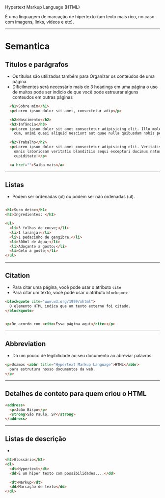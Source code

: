 Hypertext Markup Language (HTML)

É uma linguagem de marcação de hipertexto
(um texto mais rico, no caso com imagens, links, videos e etc).

--------------

# Semantica

## Titulos e parágrafos

- Os títulos são utilizados também para Organizar
os conteúdos de uma página.
- Dificilmentes será necessário mais de 3 headings em uma página
o uso de muitos pode ser indicio de que você pode estruurar
alguns conteudos em outras páginas

```html
  <h1>Sobre mim</h1>
  <p>Lorem ipsum dolor sit amet, consectetur adip</p>

  <h2>Nascimento</h2>
  <h3>Infância</h3>
  <p>Lorem ipsum dolor sit amet consectetur adipisicing elit. Illo molestiae impedit similique harum in temporibus earum
    cum, animi quasi aliquid nesciunt aut quae nulla quibusdam nobis perspiciatis et veritatis vel!</p>

  <h2>Trabalho</h2>
  <p>Lorem ipsum dolor sit amet consectetur adipisicing elit. Veritatis, necessitatibus? Eveniet et quia aliquid quo,
    omnis laboriosam veritatis blanditiis sequi excepturi ducimus natus. Aliquam, fuga dolorum? Perferendis iste maxime
    cupiditate!</p>

  <a href="">Saiba mais</a>
```

-------------

## Listas

- Podem ser ordenadas (ol) ou podem ser não ordenadas (ul).

```html

<h1>Suco detox</h1>
<h2>Ingredientes: </h2>

<ul>
  <li>3 folhas de couve;</li>
  <li>1 laranja;</li>
  <li>1 pedacinho de gengibre;</li>
  <li>300ml de água;</li>
  <li>Adoçante a gosto;</li>
  <li>Gelo a gosto;</li>
</ul>

```

-------------

## Citation

- Para citar uma página, você pode usar o atributo `cite`
- Para citar um texto, você pode usar o atributo `blockquote`

```html
<blockquote cite="www.w3.org/1999/xhtml">
  O elemento HTML indica que um texto externo foi citado.
</blockquote>


<p>De acordo com <cite>Essa página aqui</cite></p>
```

----------

## Abbreviation

- Dá um pouco de legibilidade ao seu documento ao abreviar palavras.

```html
<p>Usamos <abbr title="Hypertext Markup Language">HTML</abbr>
  para estrutura nosso documentos da web.
</p>

```

-----------

## Detalhes de conteto para quem criou o HTML

```html
<address>
  <p>João Bispo</p>
  <strong>São Paulo, SP</strong>
</address>
```

-------------

## Listas de descrição

-

```html
<h2>Glossário</h2>
<dl>
  <dt>Hypertext</dt>
  <dd>É um hiper texto com possibilidades....</dd>

  <dt>Markup</dt>
  <dd>Marcação de texto</dd>
</dl>
```
